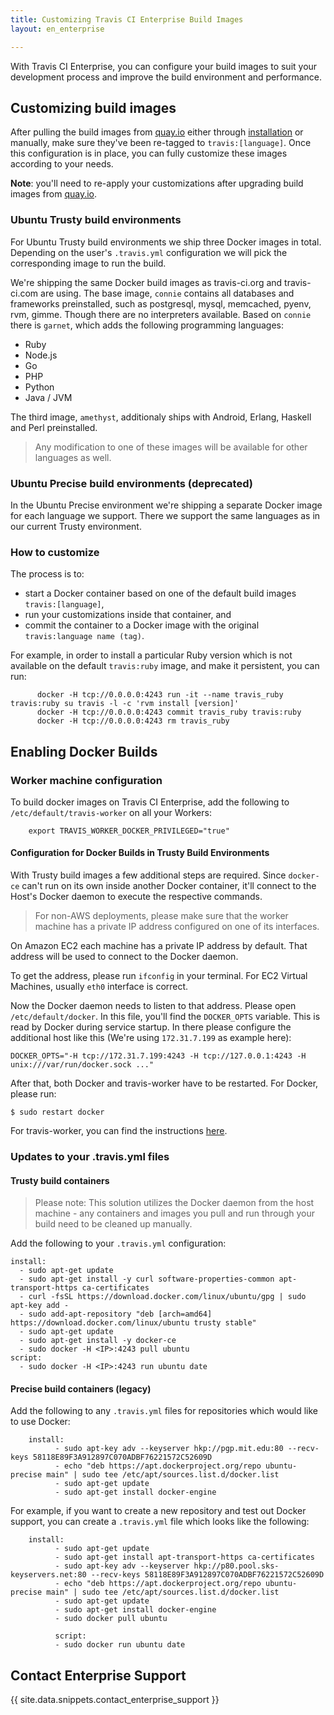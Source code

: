 ```yaml
---
title: Customizing Travis CI Enterprise Build Images
layout: en_enterprise

---
```


With Travis CI Enterprise, you can configure your build images to suit your
development process and improve the build environment and performance.

<div id="toc"></div>

## Customizing build images

After pulling the build images from
[quay.io](https://quay.io/organization/travisci) either through
[installation](/user/enterprise/installation) or manually, make sure
they've been re-tagged to `travis:[language]`. Once this configuration is in
place, you can fully customize these images according to your needs.

**Note**: you'll need to re-apply your customizations after
upgrading build images from [quay.io](https://quay.io/organization/travisci).

### Ubuntu Trusty build environments

For Ubuntu Trusty build environments we ship three Docker images in total. Depending on the user's `.travis.yml` configuration we will pick the corresponding image to run the build.

We're shipping the same Docker build images as travis-ci.org and travis-ci.com are using. The base image, `connie` contains all databases and frameworks preinstalled, such as postgresql, mysql, memcached, pyenv, rvm, gimme. Though there are no interpreters available. Based on `connie` there is `garnet`, which adds the following programming languages:

- Ruby
- Node.js
- Go
- PHP
- Python
- Java / JVM

The third image, `amethyst`, additionaly ships with Android, Erlang, Haskell and Perl preinstalled.

> Any modification to one of these images will be available for other languages as well.

### Ubuntu Precise build environments (deprecated)

In the Ubuntu Precise environment we're shipping a separate Docker image for each language we support. There we support the same languages as in our current Trusty environment.

### How to customize

The process is to:

-   start a Docker container based on one of the default build images
    `travis:[language]`,
-   run your customizations inside that container, and
-   commit the container to a Docker image with the original
    `travis:language name (tag)`.

For example, in order to install a particular Ruby version which is not
available on the default `travis:ruby` image, and make it persistent,
you can run:

```
      docker -H tcp://0.0.0.0:4243 run -it --name travis_ruby travis:ruby su travis -l -c 'rvm install [version]'
      docker -H tcp://0.0.0.0:4243 commit travis_ruby travis:ruby
      docker -H tcp://0.0.0.0:4243 rm travis_ruby
```

## Enabling Docker Builds

### Worker machine configuration

To build docker images on Travis CI Enterprise, add the following to `/etc/default/travis-worker` on all your Workers:

```
    export TRAVIS_WORKER_DOCKER_PRIVILEGED="true"
```

#### Configuration for Docker Builds in Trusty Build Environments

With Trusty build images a few additional steps are required. Since `docker-ce` can't run on its own inside another Docker container, it'll connect to the Host's Docker daemon to execute the respective commands.

> For non-AWS deployments, please make sure that the worker machine has a private IP address configured on one of its interfaces.

On Amazon EC2 each machine has a private IP address by default. That address will be used to connect to the Docker daemon.

To get the address, please run `ifconfig` in your terminal. For EC2 Virtual Machines, usually `eth0` interface is correct.

Now the Docker daemon needs to listen to that address. Please open `/etc/default/docker`. In this file, you'll find the `DOCKER_OPTS` variable. This is read by Docker during service startup. In there please configure the additional host like this (We're using `172.31.7.199` as example here):

```
DOCKER_OPTS="-H tcp://172.31.7.199:4243 -H tcp://127.0.0.1:4243 -H unix:///var/run/docker.sock ..."
```

After that, both Docker and travis-worker have to be restarted. For Docker, please run:

```
$ sudo restart docker
```

For travis-worker, you can find the instructions [here](https://docs.travis-ci.com/user/enterprise/worker-cli-commands/#Stopping-and-Starting-the-Worker).


### Updates to your .travis.yml files

#### Trusty build containers

> Please note: This solution utilizes the Docker daemon from the host machine - any containers and images you pull and run through your build need to be cleaned up manually.

Add the following to your `.travis.yml` configuration:

```
install:
  - sudo apt-get update
  - sudo apt-get install -y curl software-properties-common apt-transport-https ca-certificates
  - curl -fsSL https://download.docker.com/linux/ubuntu/gpg | sudo apt-key add -
  - sudo add-apt-repository "deb [arch=amd64] https://download.docker.com/linux/ubuntu trusty stable"
  - sudo apt-get update
  - sudo apt-get install -y docker-ce
  - sudo docker -H <IP>:4243 pull ubuntu
script:
  - sudo docker -H <IP>:4243 run ubuntu date

```

#### Precise build containers (legacy)

Add the following to any `.travis.yml` files for repositories which would like to use Docker:

```
    install:
          - sudo apt-key adv --keyserver hkp://pgp.mit.edu:80 --recv-keys 58118E89F3A912897C070ADBF76221572C52609D
          - echo "deb https://apt.dockerproject.org/repo ubuntu-precise main" | sudo tee /etc/apt/sources.list.d/docker.list
          - sudo apt-get update
          - sudo apt-get install docker-engine
```

For example, if you want to create a new repository and test out Docker support, you can create a `.travis.yml` file which looks like the following:

```
    install:
          - sudo apt-get update
          - sudo apt-get install apt-transport-https ca-certificates
          - sudo apt-key adv --keyserver hkp://p80.pool.sks-keyservers.net:80 --recv-keys 58118E89F3A912897C070ADBF76221572C52609D
          - echo "deb https://apt.dockerproject.org/repo ubuntu-precise main" | sudo tee /etc/apt/sources.list.d/docker.list
          - sudo apt-get update
          - sudo apt-get install docker-engine
          - sudo docker pull ubuntu

          script:
          - sudo docker run ubuntu date
```

## Contact Enterprise Support

{{ site.data.snippets.contact_enterprise_support }}